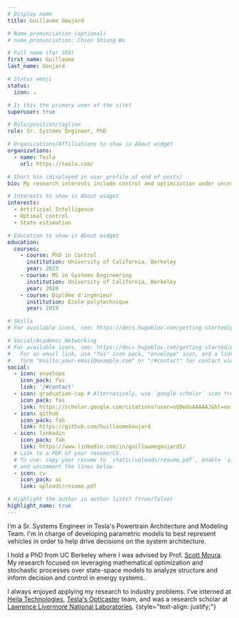 ```yaml
---
# Display name
title: Guillaume Goujard

# Name pronunciation (optional)
# name_pronunciation: Chien Shiung Wu

# Full name (for SEO)
first_name: Guillaume
last_name: Goujard

# Status emoji
status:
  icon: ☕️

# Is this the primary user of the site?
superuser: true

# Role/position/tagline
role: Sr. Systems Engineer, PhD

# Organizations/Affiliations to show in About widget
organizations:
  - name: Tesla
    url: https://tesla.com/

# Short bio (displayed in user profile at end of posts)
bio: My research interests include control and optimization under uncertainty and programmable matter.

# Interests to show in About widget
interests:
  - Artificial Intelligence
  - Optimal control
  - State estimation

# Education to show in About widget
education:
  courses:
    - course: PhD in Control
      institution: University of California, Berkeley
      year: 2023
    - course: MS in Systems Engineering
      institution: University of California, Berkeley
      year: 2020
    - course: Diplôme d'ingénieur
      institution: Ecole polytechnique
      year: 2019

# Skills
# For available icons, see: https://docs.hugoblox.com/getting-started/page-builder/#icons

# Social/Academic Networking
# For available icons, see: https://docs.hugoblox.com/getting-started/page-builder/#icons
#   For an email link, use "fas" icon pack, "envelope" icon, and a link in the
#   form "mailto:your-email@example.com" or "/#contact" for contact widget.
social:
  - icon: envelope
    icon_pack: fas
    link: '/#contact'
  - icon: graduation-cap # Alternatively, use `google-scholar` icon from `ai` icon pack
    icon_pack: fas
    link: https://scholar.google.com/citations?user=oQ0wUvAAAAAJ&hl=en
  - icon: github
    icon_pack: fab
    link: https://github.com/GuillaumeGoujard
  - icon: linkedin
    icon_pack: fab
    link: https://www.linkedin.com/in/guillaumegoujard1/
  # Link to a PDF of your resume/CV.
  # To use: copy your resume to `static/uploads/resume.pdf`, enable `ai` icons in `params.yaml`,
  # and uncomment the lines below.
  - icon: cv
    icon_pack: ai
    link: uploads/resume.pdf

# Highlight the author in author lists? (true/false)
highlight_name: true
---
```


I’m a Sr. Systems Engineer in Tesla's Powertrain Architecture and Modeling Team. I'm in charge of developing parametric models to best represent vehicles in order to help drive decisions on the system architecture. 

I hold a PhD from UC Berkeley where I was advised by Prof. [Scott Moura](https://ce.berkeley.edu/people/faculty/moura). My research focused on leveraging mathematical optimization and stochastic processes over state-space models to analyze structure and inform decision and control in energy systems. 

I always enjoyed applying my research to industry problems. I’ve interned at [Heila Technologies](https://heilatech.com/), [Tesla's Opticaster](https://www.tesla.com/support/energy/tesla-software/opticaster) team, and was a research scholar at [Lawrence Livermore National Laboratories](https://gs.llnl.gov/energy-homeland-security/cyber-and-infrastructure-resilience/energy-infrastructure).
{style="text-align: justify;"}
